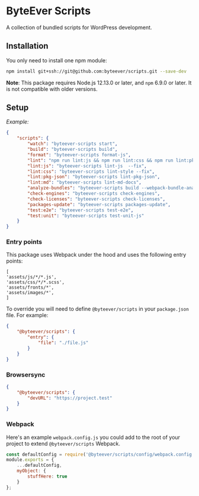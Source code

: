 # ByteEver Scripts
A collection of bundled scripts for WordPress development.

## Installation

You only need to install one npm module:

```bash
npm install git+ssh://git@github.com:byteever/scripts.git --save-dev
```

**Note**: This package requires Node.js 12.13.0 or later, and `npm` 6.9.0 or later. It is not compatible with older versions.

## Setup

_Example:_

```json
{
	"scripts": {
		"watch": "byteever-scripts start",
		"build": "byteever-scripts build",
		"format": "byteever-scripts format-js",
		"lint": "npm run lint:js && npm run lint:css && npm run lint:pkg-json && npm run lint:md",
		"lint:js": "byteever-scripts lint-js  --fix",
		"lint:css": "byteever-scripts lint-style --fix",
		"lint:pkg-json": "byteever-scripts lint-pkg-json",
		"lint:md": "byteever-scripts lint-md-docs",
		"analyze-bundles": "byteever-scripts build --webpack-bundle-analyzer",
		"check-engines": "byteever-scripts check-engines",
		"check-licenses": "byteever-scripts check-licenses",
		"packages-update": "byteever-scripts packages-update",
		"test:e2e": "byteever-scripts test-e2e",
		"test:unit": "byteever-scripts test-unit-js"
	}
}
```

### Entry points
This package uses Webpack under the hood and uses the following entry points:
```
[
'assets/js/*/*.js',
'assets/css/*/*.scss',
'assets/fronts/*',
'assets/images/*',
]
```
To override you will need to define `@byteever/scripts` in your `package.json` file. For example:

```json
{
    "@byteever/scripts": {
        "entry": {
            "file": "./file.js" 
        }
    }
}
```
### Browsersync

```json
{
    "@byteever/scripts": {
        "devURL": "https://project.test"
    }
}
```

### Webpack

Here's an example `webpack.config.js` you could add to the root of your project to extend `@byteever/scripts` Webpack.

```js
const defaultConfig = require('@byteever/scripts/config/webpack.config');
module.exports = {
	...defaultConfig,
	myObject: {
        stuffHere: true
    }
};
```
